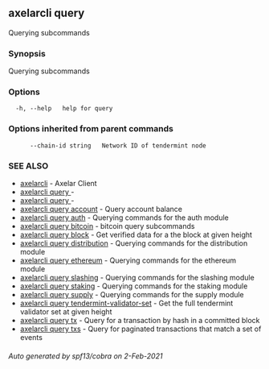 ## axelarcli query

Querying subcommands

### Synopsis

Querying subcommands

### Options

```
  -h, --help   help for query
```

### Options inherited from parent commands

```
      --chain-id string   Network ID of tendermint node
```

### SEE ALSO

* [axelarcli](axelarcli.md)	 - Axelar Client
* [axelarcli query ](axelarcli_query_.md)	 - 
* [axelarcli query ](axelarcli_query_.md)	 - 
* [axelarcli query account](axelarcli_query_account.md)	 - Query account balance
* [axelarcli query auth](axelarcli_query_auth.md)	 - Querying commands for the auth module
* [axelarcli query bitcoin](axelarcli_query_bitcoin.md)	 - bitcoin query subcommands
* [axelarcli query block](axelarcli_query_block.md)	 - Get verified data for a the block at given height
* [axelarcli query distribution](axelarcli_query_distribution.md)	 - Querying commands for the distribution module
* [axelarcli query ethereum](axelarcli_query_ethereum.md)	 - Querying commands for the ethereum module
* [axelarcli query slashing](axelarcli_query_slashing.md)	 - Querying commands for the slashing module
* [axelarcli query staking](axelarcli_query_staking.md)	 - Querying commands for the staking module
* [axelarcli query supply](axelarcli_query_supply.md)	 - Querying commands for the supply module
* [axelarcli query tendermint-validator-set](axelarcli_query_tendermint-validator-set.md)	 - Get the full tendermint validator set at given height
* [axelarcli query tx](axelarcli_query_tx.md)	 - Query for a transaction by hash in a committed block
* [axelarcli query txs](axelarcli_query_txs.md)	 - Query for paginated transactions that match a set of events

###### Auto generated by spf13/cobra on 2-Feb-2021
